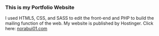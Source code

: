 <h3>This is my Portfolio Website</h3>

I used HTML5, CSS, and SASS to edit the front-end and PHP to build the mailing function of the web. 
My website is published by Hostinger. 
Click here: <a href="https://norabui01.com/">norabui01.com</a>

